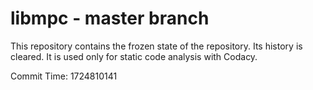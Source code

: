# libmpc - master branch

This repository contains the frozen state of the repository.
Its history is cleared. It is used only for static code
analysis with Codacy.

Commit Time: 1724810141